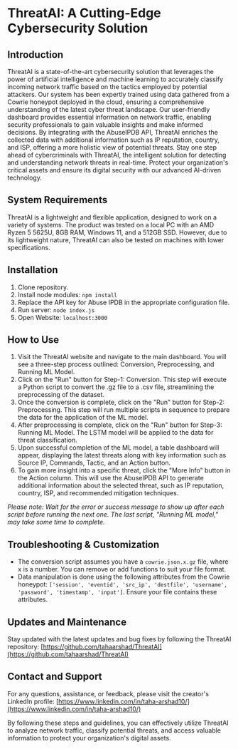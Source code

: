 # ThreatAI: A Cutting-Edge Cybersecurity Solution

## Introduction
ThreatAI is a state-of-the-art cybersecurity solution that leverages the power of artificial intelligence and machine learning to accurately classify incoming network traffic based on the tactics employed by potential attackers. Our system has been expertly trained using data gathered from a Cowrie honeypot deployed in the cloud, ensuring a comprehensive understanding of the latest cyber threat landscape.
Our user-friendly dashboard provides essential information on network traffic, enabling security professionals to gain valuable insights and make informed decisions. By integrating with the AbuseIPDB API, ThreatAI enriches the collected data with additional information such as IP reputation, country, and ISP, offering a more holistic view of potential threats.
Stay one step ahead of cybercriminals with ThreatAI, the intelligent solution for detecting and understanding network threats in real-time. Protect your organization's critical assets and ensure its digital security with our advanced AI-driven technology.

## System Requirements
ThreatAI is a lightweight and flexible application, designed to work on a variety of systems. The product was tested on a local PC with an AMD Ryzen 5 5625U, 8GB RAM, Windows 11, and a 512GB SSD. However, due to its lightweight nature, ThreatAI can also be tested on machines with lower specifications.

## Installation
1. Clone repository.
2. Install node modules: `npm install`
3. Replace the API key for Abuse IPDB in the appropriate configuration file.
4. Run server: `node index.js`
5. Open Website: `localhost:3000`

## How to Use

1. Visit the ThreatAI website and navigate to the main dashboard. You will see a three-step process outlined: Conversion, Preprocessing, and Running ML Model.
2. Click on the "Run" button for Step-1: Conversion. This step will execute a Python script to convert the .gz file to a .csv file, streamlining the preprocessing of the dataset.
3. Once the conversion is complete, click on the "Run" button for Step-2: Preprocessing. This step will run multiple scripts in sequence to prepare the data for the application of the ML model.
4. After preprocessing is complete, click on the "Run" button for Step-3: Running ML Model. The LSTM model will be applied to the data for threat classification.
5. Upon successful completion of the ML model, a table dashboard will appear, displaying the latest threats along with key information such as Source IP, Commands, Tactic, and an Action button.
6. To gain more insight into a specific threat, click the "More Info" button in the Action column. This will use the AbuseIPDB API to generate additional information about the selected threat, such as IP reputation, country, ISP, and recommended mitigation techniques.

*Please note: Wait for the error or success message to show up after each script before running the next one. The last script, "Running ML model," may take some time to complete.*

## Troubleshooting & Customization
- The conversion script assumes you have a `cowrie.json.x.gz` file, where x is a number. You can remove or add functions to suit your file format.
- Data manipulation is done using the following attributes from the Cowrie honeypot: `['session', 'eventid', 'src_ip', 'destfile', 'username', 'password', 'timestamp', 'input']`. Ensure your file contains these attributes.

## Updates and Maintenance
Stay updated with the latest updates and bug fixes by following the ThreatAI repository: [https://github.com/tahaarshad/ThreatAI](https://github.com/tahaarshad/ThreatAI)

## Contact and Support
For any questions, assistance, or feedback, please visit the creator's LinkedIn profile: [https://www.linkedin.com/in/taha-arshad10/](https://www.linkedin.com/in/taha-arshad10/)

By following these steps and guidelines, you can effectively utilize ThreatAI to analyze network traffic, classify potential threats, and access valuable information to protect your organization's digital assets.
